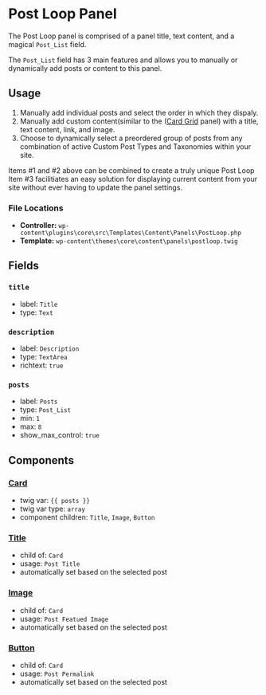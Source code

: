 # Post Loop Panel

The Post Loop panel is comprised of a panel title, text content, and a magical `Post_List` field.

The `Post_List` field has 3 main features and allows you to manually or dynamically add posts or content to this panel.

## Usage

1. Manually add individual posts and select the order in which they dispaly.
2. Manually add custom content(similar to the ([Card Grid](/component_docs/cardgrid) panel) with a title, text content, link, and image.
3. Choose to dynamically select a preordered group of posts from any combination of active Custom Post Types and Taxonomies within your site.

Items #1 and #2 above can be combined to create a truly unique Post Loop
Item #3 facilitiates an easy solution for displaying current content from your site without ever having to update the panel settings.

### File Locations

* **Controller:** `wp-content\plugins\core\src\Templates\Content\Panels\PostLoop.php`
* **Template:** `wp-content\themes\core\content\panels\postloop.twig`

## Fields

### `title`
* label: `Title`
* type: `Text`

### `description`
* label: `Description`
* type: `TextArea`
* richtext: `true`

### `posts`
* label: `Posts`
* type: `Post_List`
* min: `1`
* max: `8`
* show_max_control: `true`

## Components

### [Card](/docs/theme/components/card.md)
* twig var: `{{ posts }}`
* twig var type: `array`
* component children: `Title`, `Image`, `Button`

### [Title](/docs/theme/components/title.md)
* child of: `Card`
* usage: `Post Title`
* automatically set based on the selected post

### [Image](/docs/theme/components/image.md)
* child of: `Card`
* usage: `Post Featued Image`
* automatically set based on the selected post

### [Button](/docs/theme/components/button.md)
* child of: `Card`
* usage: `Post Permalink`
* automatically set based on the selected post
